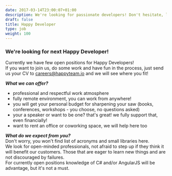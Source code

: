 ```yaml
---
date: 2017-03-14T23:00:07+01:00
description: We're looking for passionate developers! Don't hesitate, let's meet!
draft: false
title: Happy Developer
type: job
weight: 100
---
```


### We're looking for next Happy Developer!

Currently we have few open positions for Happy Developers!  
If you want to join us, do some work and have fun in the process, just send us your CV to <a href="mailto:careers@happyteam.io">careers@happyteam.io</a> and we will see where you fit!

***What we can offer?***  
- professional and respectful work atmosphere  
- fully remote environment, you can work from anywhere!  
- you will get your personal budget for sharpening your saw (books, conferences, workshops - you choose, no questions asked)  
- your a speaker or want to be one? that's great! we fully support that, even financially!  
- want to rent an office or coworking space, we will help here too  


***What do we expect from you?***  
Don't worry, you won't find list of acronyms and small libraries here.  
We look for open-minded professionals, not afraid to step up if they think it will benefit our customers. Those that are eager to learn new things and are not discouraged by failures.  
For currently open positions knowledge of C# and/or AngularJS will be advantage, but it's not a must.